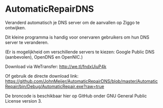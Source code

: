 # AutomaticRepairDNS
Veranderd automatisch je DNS server om de aanvallen op Ziggo te ontwijken.

Dit kleine programma is handig voor onervaren gebruikers om hun DNS server te veranderen.

(Er is mogelijkheid om verschillende servers te kiezen: Google Public DNS (aanbevolen), OpenDNS en OpenNIC.)

Download via WeTransfer: http://we.tl/fndxUiuP4k

Of gebruik de directe download link: https://github.com/JohnMeijer/AutomaticRepairDNS/blob/master/AutomaticRepair/bin/Debug/AutomaticRepair.exe?raw=true

De broncode is beschikbaar hier op GitHub onder GNU General Public License version 3.
